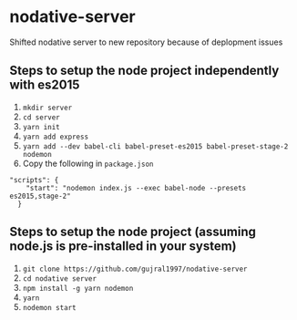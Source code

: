 # nodative-server
Shifted nodative server to new repository because of deplopment issues


## Steps to setup the node project independently with es2015

1. `mkdir server`
2. `cd server`
3. `yarn init`
4. `yarn add express`
5. `yarn add --dev babel-cli babel-preset-es2015 babel-preset-stage-2 nodemon`
6. Copy the following in `package.json`

```
"scripts": {
    "start": "nodemon index.js --exec babel-node --presets  es2015,stage-2"
  }

```

## Steps to setup the node project (assuming node.js is pre-installed in your system)

1. `git clone https://github.com/gujral1997/nodative-server`
2. `cd nodative server`
3. `npm install -g yarn nodemon`
4. `yarn`
5. `nodemon start`
